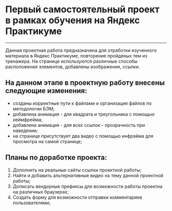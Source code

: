 # Первый самостоятельный проект в рамках обучения на Яндекс Практикуме
-------
Данная проектная работа предназначена для отработки изученного материала в Яндекс Практикуме, повторение пройденых тем из тренажера.
На странице используются различные способы расположения элементов, добавлены изображения, ссылки.

## На данном этапе в проектную работу внесены следующие изменения:
* созданы корректные пути к файлами и организация файлов по методологии БЭМ;
* добавлена анимация - для квадрата и треугольника с помощью кеймфрейма;
* добавлена анимация - для всех ссылок - прозрачность при наведении;
* на странице присутствует два видео с помощью инфрэйма для просмотра на самой странице;
## Планы по доработке проекта:
1. Дополнить на реальные сайты ссылки проектной работы;
2. Найти и добавить альтернативные видео на тему данной проектной работы;
3. Дописать вендорные префиксы для возможности работы проектна на различных браузерах;
4. Создать форму для возможности отправки комментариев пользователями;


